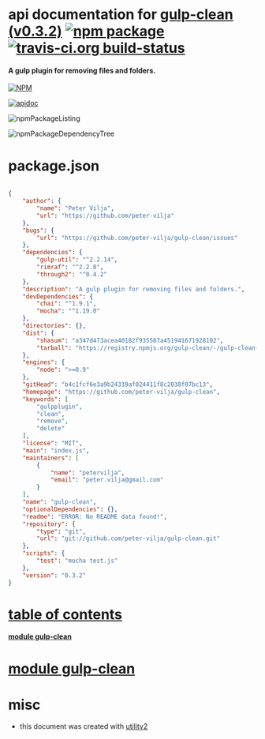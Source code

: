 # api documentation for  [gulp-clean (v0.3.2)](https://github.com/peter-vilja/gulp-clean)  [![npm package](https://img.shields.io/npm/v/npmdoc-gulp-clean.svg?style=flat-square)](https://www.npmjs.org/package/npmdoc-gulp-clean) [![travis-ci.org build-status](https://api.travis-ci.org/npmdoc/node-npmdoc-gulp-clean.svg)](https://travis-ci.org/npmdoc/node-npmdoc-gulp-clean)
#### A gulp plugin for removing files and folders.

[![NPM](https://nodei.co/npm/gulp-clean.png?downloads=true)](https://www.npmjs.com/package/gulp-clean)

[![apidoc](https://npmdoc.github.io/node-npmdoc-gulp-clean/build/screenCapture.buildNpmdoc.browser._2Fhome_2Ftravis_2Fbuild_2Fnpmdoc_2Fnode-npmdoc-gulp-clean_2Ftmp_2Fbuild_2Fapidoc.html.png)](https://npmdoc.github.io/node-npmdoc-gulp-clean/build/apidoc.html)

![npmPackageListing](https://npmdoc.github.io/node-npmdoc-gulp-clean/build/screenCapture.npmPackageListing.svg)

![npmPackageDependencyTree](https://npmdoc.github.io/node-npmdoc-gulp-clean/build/screenCapture.npmPackageDependencyTree.svg)



# package.json

```json

{
    "author": {
        "name": "Peter Vilja",
        "url": "https://github.com/peter-vilja"
    },
    "bugs": {
        "url": "https://github.com/peter-vilja/gulp-clean/issues"
    },
    "dependencies": {
        "gulp-util": "^2.2.14",
        "rimraf": "^2.2.8",
        "through2": "^0.4.2"
    },
    "description": "A gulp plugin for removing files and folders.",
    "devDependencies": {
        "chai": "^1.9.1",
        "mocha": "^1.19.0"
    },
    "directories": {},
    "dist": {
        "shasum": "a347d473acea40182f935587a451941671928102",
        "tarball": "https://registry.npmjs.org/gulp-clean/-/gulp-clean-0.3.2.tgz"
    },
    "engines": {
        "node": ">=0.9"
    },
    "gitHead": "b4c1fcf6e3a9b24339af024411f8c2038f07bc13",
    "homepage": "https://github.com/peter-vilja/gulp-clean",
    "keywords": [
        "gulpplugin",
        "clean",
        "remove",
        "delete"
    ],
    "license": "MIT",
    "main": "index.js",
    "maintainers": [
        {
            "name": "petervilja",
            "email": "peter.vilja@gmail.com"
        }
    ],
    "name": "gulp-clean",
    "optionalDependencies": {},
    "readme": "ERROR: No README data found!",
    "repository": {
        "type": "git",
        "url": "git://github.com/peter-vilja/gulp-clean.git"
    },
    "scripts": {
        "test": "mocha test.js"
    },
    "version": "0.3.2"
}
```



# <a name="apidoc.tableOfContents"></a>[table of contents](#apidoc.tableOfContents)

#### [module gulp-clean](#apidoc.module.gulp-clean)



# <a name="apidoc.module.gulp-clean"></a>[module gulp-clean](#apidoc.module.gulp-clean)



# misc
- this document was created with [utility2](https://github.com/kaizhu256/node-utility2)
